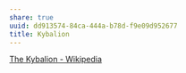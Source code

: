 ```yaml
---
share: true
uuid: dd913574-84ca-444a-b78d-f9e09d952677
title: Kybalion
---
```

[The Kybalion - Wikipedia](https://en.wikipedia.org/wiki/The_Kybalion)